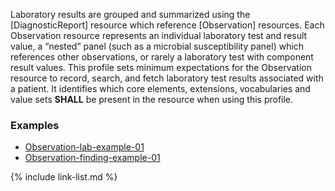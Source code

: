 ﻿Laboratory results are grouped and summarized using the [DiagnosticReport] resource which reference [Observation] resources.  Each Observation resource represents an individual laboratory test and result value, a “nested” panel (such as a microbial susceptibility panel) which references other observations, or rarely a laboratory test with component result values. This profile sets minimum expectations for the Observation resource to record, search, and fetch laboratory test results associated with a patient.  It identifies which core elements, extensions, vocabularies and value sets **SHALL** be present in the resource when using this profile.

### Examples

 - [Observation-lab-example-01](Observation-lab-example-01.html)
 - [Observation-finding-example-01](Observation-finding-example-01.html)

{% include link-list.md %}
